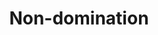 ---
title: "Non-domination"
slug: "non-domination"
definition: |
  Principe normatif selon lequel les relations sociales doivent exclure toute forme de contrôle unilatéral ou d’assujettissement structurel.
historicalContext: |
  Originaire de la tradition républicaine (Philip Pettit), ce concept est réorienté par Táíwò pour penser la justice globale, en insistant sur les héritages coloniaux dans les structures contemporaines de pouvoir.
books:
  - reconsidering-reparations
---